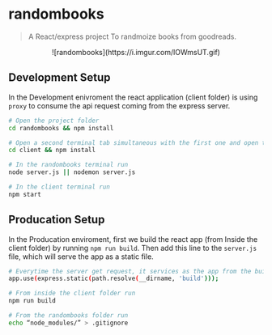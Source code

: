 # randombooks

> A React/express project
> To randmoize books from goodreads.

<p align="center">
![randombooks](https://i.imgur.com/lOWmsUT.gif)
</p>

## Development Setup

In the Development enivroment the react application (client folder) is using `proxy` to consume the api request coming from the express server.

``` bash
# Open the project folder
cd randombooks && npm install

# Open a second terminal tab simultaneous with the first one and open the client folder
cd client && npm install

# In the randombooks terminal run
node server.js || nodemon server.js

# In the client terminal run
npm start
```

## Producation Setup

In the Producation enviroment, first we build the react app (from Inside the client folder) by running `npm run build`. Then add this line to the `server.js` file, which will serve the app as a static file.

``` bash
# Everytime the server get request, it services as the app from the build folder
app.use(express.static(path.resolve(__dirname, 'build')));
```

``` bash
# From inside the client folder run
npm run build

# From the randombooks folder run
echo “node_modules/” > .gitignore
```
